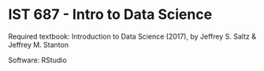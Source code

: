 # IST 687 - Intro to Data Science

Required textbook: Introduction to Data Science (2017), by Jeffrey S. Saltz & Jeffrey M. Stanton

Software: RStudio
